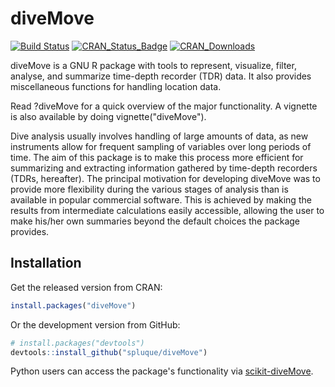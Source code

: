 # diveMove

[![Build Status](https://travis-ci.org/spluque/diveMove.svg?branch=master)](https://travis-ci.org/spluque/diveMove)
[![CRAN_Status_Badge](http://www.r-pkg.org/badges/version/diveMove)](https://www.r-pkg.org/pkg/diveMove)
[![CRAN_Downloads](http://cranlogs.r-pkg.org/badges/diveMove)](https://www.r-pkg.org/pkg/diveMove)

diveMove is a GNU R package with tools to represent, visualize, filter,
analyse, and summarize time-depth recorder (TDR) data. It also provides
miscellaneous functions for handling location data.

Read ?diveMove for a quick overview of the major functionality.  A vignette
is also available by doing vignette("diveMove").

Dive analysis usually involves handling of large amounts of data, as new
instruments allow for frequent sampling of variables over long periods of
time.  The aim of this package is to make this process more efficient for
summarizing and extracting information gathered by time-depth recorders
(TDRs, hereafter).  The principal motivation for developing diveMove was to
provide more flexibility during the various stages of analysis than is
available in popular commercial software.  This is achieved by making the
results from intermediate calculations easily accessible, allowing the user
to make his/her own summaries beyond the default choices the package
provides.

## Installation

Get the released version from CRAN:

```R
install.packages("diveMove")
```

Or the development version from GitHub:

```R
# install.packages("devtools")
devtools::install_github("spluque/diveMove")
```

Python users can access the package's functionality via
[scikit-diveMove](https://github.com/spluque/scikit-diveMove).
